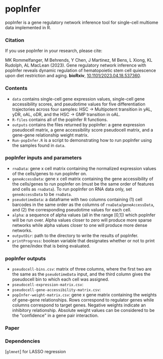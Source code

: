 # popInfer

popInfer is a gene regulatory network inference tool for single-cell multiome data implemented in R. 

### Citation
If you use popInfer in your research, please cite:

MK Rommelfanger, M Behrends, Y Chen, J Martinez, M Bens, L Xiong, KL Rudolph, AL MacLean (2023).
Gene regulatory network inference with popInfer reveals dynamic regulation of hematopoietic stem cell quiescence upon diet restriction and aging. 
**bioRxiv**, [10.1101/2023.04.18.537360](https://doi.org/10.1101/2023.04.18.537360).


### Contents

- `data` contains single-cell gene expression values, single-cell gene accessibility scores, and pseudotime values for five differentiation trajectories across four samples: HSC -> Multipotent transition in yAL, yDR, oAL, oDR, and the HSC -> GMP transition in oAL. 
- `R-files` contains all of the popInfer R functions. 
- `outputs` contains the files returned by popInfer: a gene expression pseudocell matrix, a gene accessibility score pseudocell matrix, and a gene-gene relationship weight matrix. 
- `Run-popInfer.R` is a script to demonstrating how to run popInfer using the samples found in `data`. 

### popInfer inputs and parameters
- `rnaData`: gene x cell matrix containing the normalized expression values of the cells/genes to run popInfer on. 
- `geneAccessData`: gene x cell matrix containing the gene accessibility of the cells/genes to run popInfer on (must be the same order of features and cells as `rnaData`). To run popInfer on RNA data only, set `geneAccessData` to be `rnaData`. 
- `pseudotimeData`: a dataframe with two columns containing (1) cell barcodes in the same order as the columns of `rnaData`/`geneAccessData`, and (2) the corresponding pseudotime values for each cell.
- `alpha`: a sequence of alpha values (all in the range [0,1]) which popInfer will be run over. Alpha values closer to zero will produce more sparse networks while alpha values closer to one will produce more dense networks. 
- `outputDir`: path to the directory to write the results of popInfer.
- `printProgress`: boolean variable that designates whether or not to print the gene/index that is being evaluated. 

### popInfer outputs
- `pseudocell-bins.csv`: matrix of three columns, where the first two are the same as the `pseudotimeData` input, and the third column gives the pseudocell bin to which each cell was assigned.
- `pseudocell-expression-matrix.csv`: 
- `pseudocell-gene-accessibility-matrix.csv`: 
- `popInfer-weight-matrix.csv`: gene x gene matrix containing the weights of gene-gene relationships. Rows correspond to regulator genes while columns correspond to target genes. Negative weights indicate an inhibitory relationship. Absolute weight values can be considered to be the "confidence" in a gene pair interaction. 

### Paper

### Dependencies
[`glmnet`] for LASSO regression
